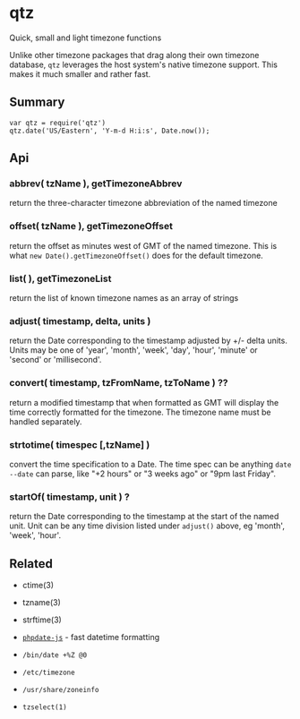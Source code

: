 qtz
===

Quick, small and light timezone functions

Unlike other timezone packages that drag along their own timezone
database, `qtz` leverages the host system's native timezone support.
This makes it much smaller and rather fast.

Summary
-------

    var qtz = require('qtz')
    qtz.date('US/Eastern', 'Y-m-d H:i:s', Date.now());


Api
---

### abbrev( tzName ), getTimezoneAbbrev

return the three-character timezone abbreviation of the named timezone

### offset( tzName ), getTimezoneOffset

return the offset as minutes west of GMT of the named timezone.  This is what
`new Date().getTimezoneOffset()` does for the default timezone.

### list( ), getTimezoneList

return the list of known timezone names as an array of strings

### adjust( timestamp, delta, units )

return the Date corresponding to the timestamp adjusted by +/- delta units.  Units
may be one of 'year', 'month', 'week', 'day', 'hour', 'minute' or 'second' or
'millisecond'.

### convert( timestamp, tzFromName, tzToName ) ??

return a modified timestamp that when formatted as GMT will display the
time correctly formatted for the timezone.  The timezone name must be
handled separately.

### strtotime( timespec [,tzName] )

convert the time specification to a Date.  The time spec can be anything `date
--date` can parse, like "+2 hours" or "3 weeks ago" or "9pm last Friday".

### startOf( timestamp, unit ) ?

return the Date corresponding to the timestamp at the start of the named unit.
Unit can be any time division listed under `adjust()` above, eg 'month', 'week',
'hour'.


Related
-------

- ctime(3)
- tzname(3)
- strftime(3)

- [`phpdate-js`](https://github.com/andrasq/phpdate-js) - fast datetime formatting

- `/bin/date +%Z @0`
- `/etc/timezone`
- `/usr/share/zoneinfo`
- `tzselect(1)`
